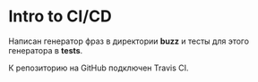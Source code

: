 # Intro to CI/CD

Написан генератор фраз в директории __buzz__ и тесты для этого генератора в __tests__.

К репозиторию на GitHub подключен Travis CI.

